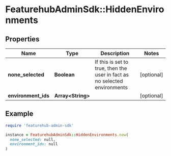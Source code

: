 # FeaturehubAdminSdk::HiddenEnvironments

## Properties

| Name | Type | Description | Notes |
| ---- | ---- | ----------- | ----- |
| **none_selected** | **Boolean** | If this is set to true, then the user in fact as no selected environments | [optional] |
| **environment_ids** | **Array&lt;String&gt;** |  | [optional] |

## Example

```ruby
require 'featurehub-admin-sdk'

instance = FeaturehubAdminSdk::HiddenEnvironments.new(
  none_selected: null,
  environment_ids: null
)
```

